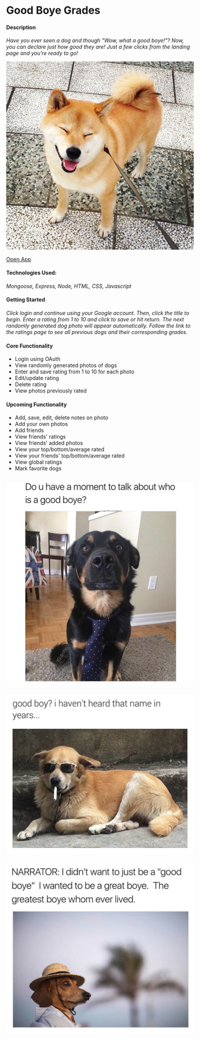 # Good Boye Grades
#### Description
*Have you ever seen a dog and though "Wow, what a good boye!"? Now, you can declare just how good they are! Just a few clicks from the landing page and you're ready to go!*

![Shiba Inu](public/images/shiba.jpg "A REALLY Good Boye")

[Open App](http://underconstruction)

#### Technologies Used:
*Mongoose, Express, Node, HTML, CSS, Javascript*

#### Getting Started

*Click login and continue using your Google account. Then, click the title to begin. Enter a rating from 1 to 10 and click to save or hit return. The next randomly generated dog photo will appear automatically. Follow the link to the ratings page to see all previous dogs and their corresponding grades.* 


#### Core Functionality
- Login using OAuth
- View randomly generated photos of dogs
- Enter and save rating from 1 to 10 for each photo
- Edit/update rating
- Delete rating
- View photos previously rated

#### Upcoming Functionality
- Add, save, edit, delete notes on photo
- Add your own photos
- Add friends
- View friends' ratings
- View friends' added photos
- View your top/bottom/average rated
- View your friends' top/bottom/average rated
- View global ratings
- Mark favorite dogs

 

![Do you have a moment to talk about who is a good boye?](public/images/moment.png "Wow. V profeshnul. Much proselytize.")
---
![Haven't heard that name in years...](public/images/years.jpeg "Ruff life...")
---
![Greatest Boye who ever lived](public/images/narrator.jpeg "Whomst'd've?")